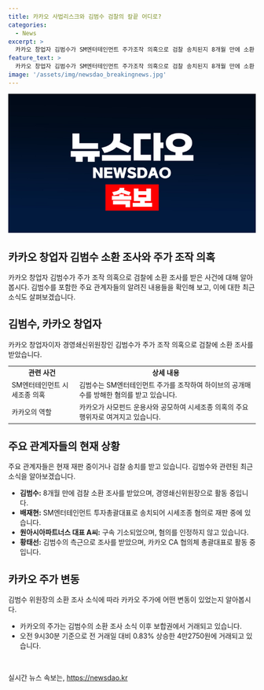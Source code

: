 ```yaml
---
title: 카카오 사법리스크와 김범수 검찰의 칼끝 어디로?
categories:
  - News
excerpt: >
  카카오 창업자 김범수가 SM엔터테인먼트 주가조작 의혹으로 검찰 송치된지 8개월 만에 소환 조사를 받았다. 카카오는 SM엔터 인수과정에서 시세 조종 혐의를 받으며 검찰 수사를 받고 있으며, 이에 대해 각종 대응 중이다. 검찰은 이에 대한 수사 자료를 보완하고 압수수색을 진행했으며, 기존 관계자들은 이미 재판 중이거나 기소된 상태이다. 현재 김범수 소환 조사 소식에 따라 카카오 주가가 보합권에서 거래되고 있는 상황이다.
feature_text: >
  카카오 창업자 김범수가 SM엔터테인먼트 주가조작 의혹으로 검찰 송치된지 8개월 만에 소환 조사를 받았다. 카카오는 SM엔터 인수과정에서 시세 조종 혐의를 받으며 검찰 수사를 받고 있으며, 이에 대해 각종 대응 중이다. 검찰은 이에 대한 수사 자료를 보완하고 압수수색을 진행했으며, 기존 관계자들은 이미 재판 중이거나 기소된 상태이다. 현재 김범수 소환 조사 소식에 따라 카카오 주가가 보합권에서 거래되고 있는 상황이다.
image: '/assets/img/newsdao_breakingnews.jpg'
---
```


<p><img src="/assets/img/newsdao_breakingnews.jpg" alt="flaretime 속보" /></p>

<h2>카카오 창업자 김범수 소환 조사와 주가 조작 의혹</h2>

<p data-ke-size="size16">카카오 창업자 김범수가 주가 조작 의혹으로 검찰에 소환 조사를 받은 사건에 대해 알아봅시다. 김범수를 포함한 주요 관계자들의 알려진 내용들을 확인해 보고, 이에 대한 최근 소식도 살펴보겠습니다.</p>

<h2 data-ke-size="size26">김범수, 카카오 창업자</h2>

<p data-ke-size="size16">카카오 창업자이자 경영쇄신위원장인 김범수가 주가 조작 의혹으로 검찰에 소환 조사를 받았습니다.</p>

<table>
    <tr>
        <td style="text-align: center; height: 17px;"><b>관련 사건</b></td>
        <td style="text-align: center; height: 17px;"><b>상세 내용</b></td>
    </tr>
    <tr>
        <td style="text-align: left; height: 17px;">SM엔터테인먼트 시세조종 의혹</td>
        <td style="text-align: left; height: 17px;">김범수는 SM엔터테인먼트 주가를 조작하여 하이브의 공개매수를 방해한 혐의를 받고 있습니다.</td>
    </tr>
    <tr>
        <td style="text-align: left; height: 17px;">카카오의 역할</td>
        <td style="text-align: left; height: 17px;">카카오가 사모펀드 운용사와 공모하여 시세조종 의혹의 주요 행위자로 여겨지고 있습니다.</td>
    </tr>
</table>

<h2 data-ke-size="size26">주요 관계자들의 현재 상황</h2>

<p data-ke-size="size16">주요 관계자들은 현재 재판 중이거나 검찰 송치를 받고 있습니다. 김범수와 관련된 최근 소식을 알아보겠습니다.</p>

<ul>
    <li><b>김범수:</b> 8개월 만에 검찰 소환 조사를 받았으며, 경영쇄신위원장으로 활동 중입니다.</li>
    <li><b>배재현:</b> SM엔터테인먼트 투자총괄대표로 송치되어 시세조종 혐의로 재판 중에 있습니다.</li>
    <li><b>원아시아파트너스 대표 A씨:</b> 구속 기소되었으며, 혐의를 인정하지 않고 있습니다.</li>
    <li><b>황태선:</b> 김범수의 측근으로 조사를 받았으며, 카카오 CA 협의체 총괄대표로 활동 중입니다.</li>
</ul>

<h2 data-ke-size="size26">카카오 주가 변동</h2>

<p data-ke-size="size16">김범수 위원장의 소환 조사 소식에 따라 카카오 주가에 어떤 변동이 있었는지 알아봅시다.</p>

<ul>
    <li>카카오의 주가는 김범수의 소환 조사 소식 이후 보합권에서 거래되고 있습니다.</li>
    <li>오전 9시30분 기준으로 전 거래일 대비 0.83% 상승한 4만2750원에 거래되고 있습니다.</li>
</ul>

<p data-ke-size="size16">&nbsp;</p>
실시간 뉴스 속보는, <a href="https://newsdao.kr" rel="dofollow">https://newsdao.kr</a>


